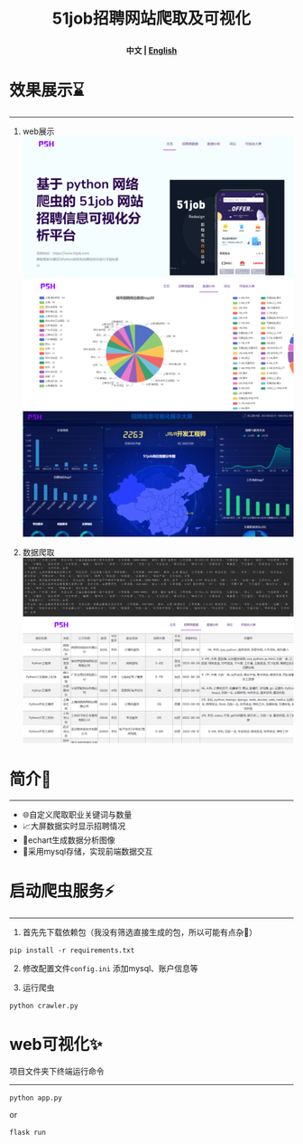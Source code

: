 <h1 align="center">
  <p>
    51job招聘网站爬取及可视化
  <p>
</h1>
<div>
<h4 align="center">
    <p>
        <b>中文</b> |
        <a href="/README_EN.md">English</a>
    <p>
</h4>
</div>

# 效果展示⌛

----

1. web展示
![爬取过程图](static/img/img_1.png)
![img.png](static/img/img_2.png)
![img_1.png](static/img/img_3.png)


2. 数据爬取
![爬取过程图](static/img/img.png)
![爬取过程图](static/img/img_4.png)


# 简介📝

------
- 🌐自定义爬取职业关键词与数量
- 📈大屏数据实时显示招聘情况
- 🎨echart生成数据分析图像 
- 🐳采用mysql存储，实现前端数据交互

# 启动爬虫服务⚡

------
1. 首先先下载依赖包（我没有筛选直接生成的包，所以可能有点杂🚨）
```
pip install -r requirements.txt
```
2. 修改配置文件`config.ini` 添加mysql、账户信息等

3. 运行爬虫
```
python crawler.py
```

# web可视化✨

项目文件夹下终端运行命令

------

```
python app.py
```
or
```
flask run
```
